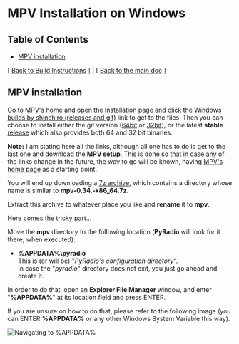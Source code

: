 # MPV Installation on Windows

## Table of Contents

<!-- vim-markdown-toc Marked -->

* [MPV installation](#mpv-installation)

<!-- vim-markdown-toc -->

[ [Back to Build Instructions](windows.md) ] | [ [Back to the main doc](index.md) ]

## MPV installation

Go to [MPV's home](http://mpv.io) and open the [Installation](https://mpv.io/installation) page and click the [Windows builds by shinchiro (releases and git)](https://sourceforge.net/projects/mpv-player-windows/files) link to get to the files. Then you can choose to install either the git version ([64bit](https://sourceforge.net/projects/mpv-player-windows/files/64bit/) or [32bit](https://sourceforge.net/projects/mpv-player-windows/files/32bit/)), or the latest **stable** [release](https://sourceforge.net/projects/mpv-player-windows/files/release/) which also provides both 64 and 32 bit binaries.

**Note:** I am stating here all the links, although all one has to do is get to the last one and download the **MPV setup**. This is done so that in case any of the links change in the future, the way to go will be known, having [MPV's home page](https://mpv.io) as a starting point.

You will end up downloading a [7z archive](https://www.7-zip.org/), which contains a directory whose name is similar to **mpv-0.34.-x86_64.7z**.

Extract this archive to whatever place you like and **rename** it to **mpv**.

Here comes the tricky part...


Move the **mpv** directory to the following location (**PyRadio** will look for it there, when executed):

- **%APPDATA%\\pyradio** \
This is (or will be) "*PyRadio's configuration directory*". \
In case the "*pyradio*" directory does not exit, you just go ahead and create it.

In order to do that, open an **Explorer File Manager** window, and enter "**%APPDATA%**" at its location field and press ENTER.

If you are unsure on how to do that, please refer to the following image (you can ENTER **%APPDATA%** or any other Windows System Variable this way).

![Navigating to %APPDATA%](https://members.hellug.gr/sng/pyradio/appdata.jpg)

